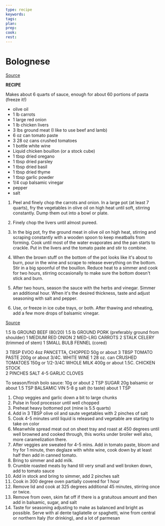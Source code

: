 ```yaml
---
type: recipe
keywords:
tags:
plan:
prep:
cook:
rest:
---
```


# Bolognese

[Source](https://youtu.be/V5WR-K0zJYs?si=93k35SMAPf4K58Cv)

**RECIPE**

Makes about 6 quarts of sauce, enough for about 60 portions of pasta (freeze it!)

- olive oil
- 1 lb carrots
- 1 large red onion
- 1 lb chicken livers
- 3 lbs ground meat (I like to use beef and lamb)
- 6 oz can tomato paste
- 3 28 oz cans crushed tomatoes
- 1 bottle white wine
- Liquid chicken bouillon (or a stock cube)
- 1 tbsp dried oregano
- 1 tbsp dried parsley
- 1 tbsp dried basil
- 1 tbsp dried thyme
- 1 tbsp garlic powder
- 1/4 cup balsamic vinegar
- pepper
- salt

1. Peel and finely chop the carrots and onion. In a large pot (at least 7 quarts), fry the vegetables in olive oil on high heat until soft, stirring constantly. Dump them out into a bowl or plate.

1. Finely chop the livers until almost pureed.

1. In the big pot, fry the ground meat in olive oil on high heat, stirring and scraping constantly with a wooden spoon to keep meatballs from forming. Cook until most of the water evaporates and the pan starts to crackle. Put in the livers and the tomato paste and stir to combine.

1. When the brown stuff on the bottom of the pot looks like it's about to burn, pour in the wine and scrape to release everything on the bottom. Stir in a big spoonful of the bouillon. Reduce heat to a simmer and cook for two hours, stirring occasionally to make sure the bottom doesn't stick and burn.

1. After two hours, season the sauce with the herbs and vinegar. Simmer an additional hour. When it's the desired thickness, taste and adjust seasoning with salt and pepper. 

1. Use, or freeze in ice cube trays, or both. After thawing and reheating, add a few more drops of balsamic vinegar.

[Source](https://youtu.be/d8Gq5SyZI34?si=CN0kmai47w0zSBSo)

1.5 lb GROUND BEEF (80/20)
1.5 lb GROUND PORK (preferably ground from shoulder)
1 MEDIUM RED ONION
2 MED-LRG CARROTS
2 STALK CELERY (trimmed of stem)
1 SMALL BULB FENNEL (cored)


3 TBSP EVOO
4oz PANCETTA, CHOPPED
50g or about 3 TBSP TOMATO PASTE
200g or about 3/4C. WHITE WINE 
1 28 oz. can CRUSHED TOMATOES 
150g or 1/2-3/4C WHOLE MILK
400g or about 1.5C. CHICKEN STOCK  
2 PINCHES SALT 
4-5 GARLIC CLOVES 

To season/finish bolo sauce: 
10g or about 2 TSP SUGAR
20g balsamic or about 1.5 TSP BALSAMIC VIN
5-8 g salt (to taste) about 1 TSP


 1. Chop veggies and garlic down a bit to large chunks
 2. Pulse in food processor until well chopped
 3. Preheat heavy bottomed pot (mine is 5.5 quarts)
 4. Add in 3 TBSP olive oil and saute vegetables with 2 pinches of salt
 5. Cook 4-5 minutes until liquid is released and vegetable are starting to take on color
 6. Meanwhile spread meat out on sheet tray and roast at 450 degrees until well browned and cooked through, this works under broiler well also, more caramelization there. 
 7. After veggies are sweated for 4-5 mins. Add in tomato paste, bloom and fry for 1 minute, then deglaze with white wine, cook down by at least half then add in canned tomato.
 8. Bring to simmer and add milk.
 9. Crumble roasted meats by hand till very small and well broken down, add to tomato sauce
 10. Add in stock and bring to simmer, add 2 pinches salt
 11. Cook in 300 degree oven partially covered for 1 hour
 12. Remove lid and cook at 325 degrees additional 45 minutes, stirring once or twice. 
 13. Remove from oven, skim fat off if there is a gratuitous amount and then add in balsamic, sugar, and salt
 14. Taste for seasoning adjusting to make as balanced and bright as possible. Serve with al dente tagliatelle or spaghetti, wine from central or northern Italy (for drinking), and a lot of parmesan